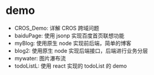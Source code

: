 # demo

- CROS_Demo: 详解 CROS 跨域问题
- baiduPage: 使用 jsonp 实现百度首页联想功能
- myBlog: 使用原生 node 实现前后端，简单的博客
- blog2: 使用原生 node 实现后端接口，后端进行业务分层
- mywater: 图片瀑布流
- todoListL: 使用 react 实现的 todoList 的 demo
